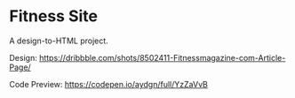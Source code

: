# Fitness Site
A design-to-HTML project. 

Design: https://dribbble.com/shots/8502411-Fitnessmagazine-com-Article-Page/ 

Code Preview: https://codepen.io/aydgn/full/YzZaVvB
